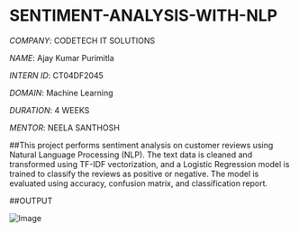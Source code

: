 # SENTIMENT-ANALYSIS-WITH-NLP

*COMPANY*: CODETECH IT SOLUTIONS

*NAME*:   Ajay Kumar Purimitla

*INTERN ID*: CT04DF2045

*DOMAIN*: Machine Learning

*DURATION*: 4 WEEKS

*MENTOR*: NEELA SANTHOSH

##This project performs sentiment analysis on customer reviews using Natural Language Processing (NLP). The text data is cleaned and transformed using TF-IDF vectorization, and a Logistic Regression model is trained to classify the reviews as positive or negative. The model is evaluated using accuracy, confusion matrix, and classification report.

##OUTPUT

![Image](https://github.com/user-attachments/assets/12ccbfc2-a07c-4dc9-bd92-e0692983423a)
